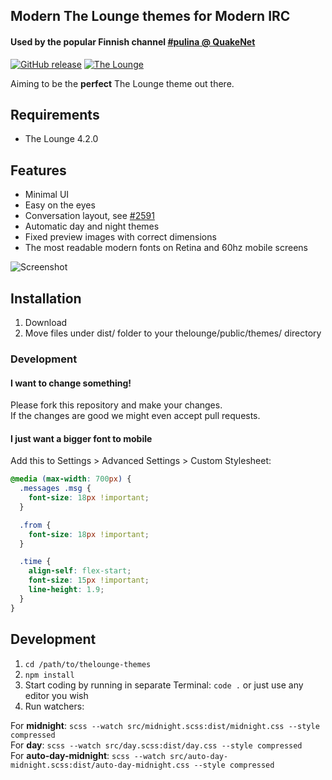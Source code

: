 ## Modern The Lounge themes for Modern IRC

#### Used by the popular Finnish channel [#pulina @ QuakeNet](https://www.pulina.fi)

[![GitHub release](https://img.shields.io/github/tag/pulinairc/thelounge-themes.svg?style=flat-square)](https://github.com/pulinairc/thelounge-themes/releases) [![The Lounge](https://img.shields.io/badge/tested%20with%20thelounge-4.2.0-ff9e18.svg?style=flat-square)](https://github.com/thelounge/thelounge)

Aiming to be the **perfect** The Lounge theme out there.

## Requirements

- The Lounge 4.2.0

## Features

- Minimal UI
- Easy on the eyes
- Conversation layout, see [#2591](https://github.com/thelounge/thelounge/pull/2591#issuecomment-785429158)
- Automatic day and night themes
- Fixed preview images with correct dimensions
- The most readable modern fonts on Retina and 60hz mobile screens

![Screenshot](https://i.imgur.com/fOVc5Gt.png "Screenshot")

## Installation

1. Download
2. Move files under dist/ folder to your thelounge/public/themes/ directory

### Development

#### I want to change something!

Please fork this repository and make your changes.<br>
If the changes are good we might even accept pull requests.

#### I just want a bigger font to mobile

Add this to Settings > Advanced Settings > Custom Stylesheet:

``` css
@media (max-width: 700px) {
  .messages .msg {
    font-size: 18px !important;
  }

  .from {
    font-size: 18px !important;
  }

  .time {
    align-self: flex-start;
    font-size: 15px !important;
    line-height: 1.9;
  }
}
```

## Development

1. `cd /path/to/thelounge-themes`
2. `npm install`
3. Start coding by running in separate Terminal: `code .` or just use any editor you wish
4. Run watchers:

For <b>midnight</b>: `scss --watch src/midnight.scss:dist/midnight.css --style compressed`<br>
For <b>day</b>: `scss --watch src/day.scss:dist/day.css --style compressed`<br>
For <b>auto-day-midnight</b>: `scss --watch src/auto-day-midnight.scss:dist/auto-day-midnight.css --style compressed`
